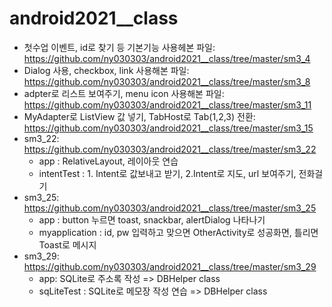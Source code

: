 # android2021__class

* 첫수업 이벤트, id로 찾기 등 기본기능 사용헤본 파일: https://github.com/ny030303/android2021__class/tree/master/sm3_4
* Dialog 사용, checkbox, link 사용해본 파일: https://github.com/ny030303/android2021__class/tree/master/sm3_8
* adpter로 리스트 보여주기, menu icon 사용해본 파일: https://github.com/ny030303/android2021__class/tree/master/sm3_11
* MyAdapter로 ListView 값 넣기, TabHost로 Tab(1,2,3) 전환: https://github.com/ny030303/android2021__class/tree/master/sm3_15
* sm3_22: https://github.com/ny030303/android2021__class/tree/master/sm3_22
    * app : RelativeLayout, 레이아웃 연습           
    * intentTest : 1. Intent로 값보내고 받기, 2.Intent로 지도, url 보여주기, 전화걸기
* sm3_25: https://github.com/ny030303/android2021__class/tree/master/sm3_25
    * app : button 누르면 toast, snackbar, alertDialog 나타나기
    * myapplication : id, pw 입력하고 맞으면 OtherActivity로 성공화면, 틀리면 Toast로 메시지
* sm3_29: https://github.com/ny030303/android2021__class/tree/master/sm3_29
    * app: SQLite로 주소록 작성 => DBHelper class
    * sqLiteTest : SQLite로 메모장 작성 연습 => DBHelper class